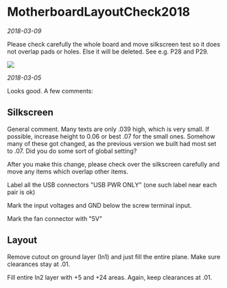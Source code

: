 # MotherboardLayoutCheck2018
*2018-03-09*

Please check carefully the whole board and move silkscreen test
so it does not overlap pads or holes.  Else it will be deleted.
See e.g. P28 and P29.

<img src="http://ohm.bu.edu/~hazen/eVOLVER/temp/silkscreen.png">

*2018-03-05*

Looks good.  A few comments:

## Silkscreen

General comment.  Many texts are only .039 high, which is very small.
If possible, increase height to 0.06 or best .07 for the small ones.
Somehow many of these got changed, as the previous version we
built had most set to .07.  Did you do some sort of global setting?

After you make this change, please check over the silkscreen carefully
and move any items which overlap other items.

Label all the USB connectors "USB PWR ONLY"
(one such label near each pair is ok)

Mark the input voltages and GND below the screw terminal input.

Mark the fan connector with "5V"

## Layout

Remove cutout on ground layer (In1) and just fill the entire plane.
Make sure clearances stay at .01.

Fill entire In2 layer with +5 and +24 areas.  Again, keep clearances
at .01.



